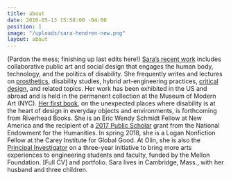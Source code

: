 ```yaml
---
title: about
date: 2016-05-13 15:58:00 -04:00
position: 1
image: "/uploads/sara-hendren-new.png"
layout: about
---
```


(Pardon the mess; finishing up last edits here!)
[Sara’s recent work](#) includes collaborative
public art and social design that engages
the human body, technology, and the
politics of disability. She frequently
writes and lectures on [prosthetics](#),
disability studies, hybrid art-engineering
practices, [critical design](#), and related
topics.
Her work has been exhibited in
the US and abroad and is held in the
permanent collection at the Museum of
Modern Art (NYC). [Her first book](#), on
the unexpected places where disability
is at the heart of design in everyday
objects and environments, is forthcoming
from Riverhead Books. She is an Eric
Wendy Schmidt Fellow at New America and
the recipient of a [2017 Public Scholar](#)
grant from the National Endowment for
the Humanities. In spring 2018, she is
a Logan Nonfiction Fellow at the Carey
Institute for Global Good. At Olin, she
is also the [Principal Investigator](#) on a
three-year initiative to bring more arts
experiences to engineering students and
faculty, funded by the Mellon Foundation.
[Full CV] and portfolio. Sara lives in Cambridge, Mass., with her husband and three children.
